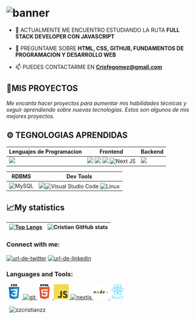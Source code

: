 # ![banner](https://lh3.googleusercontent.com/dEAE9BOFBFNvQfbkInaJ6nvjdglnMJH5kI02CYkXJiWNviOrknsouzw4pz5leel6iOjwF3dgjHuHs6wB3zBTi7nN-lsUwe4lltfhUgaWA-pvesQb9DJ1ZxRUukBKpkEVKBZRXj_rIg-P5wlOb6TiQKCqZL-r9Xa-cJLMzobEQxZxFCRs-mM3gaua5uyfMC4N-XwJ_cIbzFfr61YjgUQhSd9m9hMASxW1YD8CZPeUjFmiRezw-xoAxBahd7CXirVJ84xfn_Poxi88jeh_hkGrOTK8qXC6r5TN2Y9_jzd11jwuDDV5LMa8LmQbFAEaYN2xhzKtEw5ojHutoqMUDZiE4mQr-iIlvUCShOAz3KbREDY-WAL24Cu2tn96E2RSNDZI8TtN7eV7kh-Qtyv2SV_j5gpR-zjp56QZHinM0_nKZNnPFw_ZzB9FYhOeGxmysHwirzFOwHKHfBoRE_An5Xs2964NMNCEcCHbF0XT5AgpQIm6Fy3aT3ycQuXz2U4EYrT5EHrPBSjKeaFvdFywAJKU4XcVeN4xWL2YVIDF25MRbfyd9rloYwWGsZ4awTCyS8To48XRo7OaHn7FeIhFRPfWZNO_S2-JUGEZupu72gTMvP-oOgNM63_uAVBSZLs_XbfIpw_XAsEWoyA62M02Y2F9VIN_8xAoo3wcTJyEoanfZ5fuxT3ck5Vz0qgf06lye0fQjgrwQvJDYNQaUpn5iDj--_ESLzCrhKgEv-bX6AsX_6GSDbGZSH1njdMvNbNmTQZMYE08UpZA85heEqwVGP7fvb-23pciebM97nHrJ327xQ4B1jkN7dQB9dN_tMDj1za4Rikcq6BrNY34OLcmbffGYZozsKdVXfVEtrL2NPw_XJGHWqxrzuBB9DbidRYU0EMK96TpzmE4liEgNi8Ug37WSdU82boGMIbsr0baIuN-7Qv-5zL0PoNYnhHQxuH7demZxjlmJTFc6XT5OcHrwaW0f-4=w797-h234-no?authuser=0 )


- 🔭 ACTUALMENTE ME ENCUENTRO ESTUDIANDO LA RUTA **FULL STACK DEVELOPER CON JAVASCRIPT**

- 💬 PREGUNTAME SOBRE **HTML, CSS, GITHUB, FUNDAMENTOS DE PROGRAMACION Y DESARROLLO WEB**

- 📫 PUEDES CONTACTARME EN **Crisfegomez@gmail.com**

## 🚀MIS PROYECTOS 
_Me encanta hacer proyectos para aumentar mis habilidades técnicas y seguir aprendiendo sobre nuevas tecnologías. Estos son algunos de mis mejores proyectos._



## ⚙ TEGNOLOGIAS APRENDIDAS
|Lenguajes de Programacion|Frontend|Backend|
|---|---|---|
|<img src="https://img.shields.io/badge/JavaScript-323330?style=for-the-badge&logo=javascript&logoColor=F7DF1E"/>|<img src="https://img.shields.io/badge/HTML5-E34F26?style=for-the-badge&logo=html5&logoColor=white"/> <img src="https://img.shields.io/badge/React-20232A?style=for-the-badge&logo=react&logoColor=61DAFB" /> <img src="https://img.shields.io/badge/CSS3-1572B6?style=for-the-badge&logo=css3&logoColor=white"/> ![Next JS](https://img.shields.io/badge/Next-black?style=for-the-badge&logo=next.js&logoColor=white)|<img src="https://img.shields.io/badge/Node.js-339933?style=for-the-badge&logo=nodedotjs&logoColor=white" />  |


|RDBMS|Dev Tools|
|---|---|
![MySQL](https://img.shields.io/badge/mysql-%2300f.svg?style=for-the-badge&logo=mysql&logoColor=white)|<img src="https://img.shields.io/badge/GIT-E44C30?style=for-the-badge&logo=git&logoColor=white"/>![Visual Studio Code](https://img.shields.io/badge/Visual%20Studio%20Code-0078d7.svg?style=for-the-badge&logo=visual-studio-code&logoColor=white) ![Linux](https://img.shields.io/badge/Linux-FCC624?style=for-the-badge&logo=linux&logoColor=black)
## 📈My statistics
|[![Top Langs](https://github-readme-stats.vercel.app/api/top-langs/?username=ZzCristianzZ&show_icons=true&theme=city_lights)](https://github.com/ZzCristianzZ/github-readme-stats)|![Cristian GitHub stats](https://github-readme-stats.vercel.app/api?username=ZzCristianzZ&show_icons=true&theme=city_lights)|
|---|---|


<h3 align="left">Connect with me:</h3>
<p align="left">
<a href="https://twitter.com/criss_lopez20" target="blank"><img align="center" src="https://raw.githubusercontent.com/rahuldkjain/github-profile-readme-generator/master/src/images/icons/Social/twitter.svg" alt="url-de-twitter" height="30" width="40" /></a>
<a href="https://linkedin.com/in/url-de-linkedin" target="blank"><img align="center" src="https://raw.githubusercontent.com/rahuldkjain/github-profile-readme-generator/master/src/images/icons/Social/linked-in-alt.svg" alt="url-de-linkedin" height="30" width="40" /></a>
</p>

<h3 align="left">Languages and Tools:</h3>
<p align="left"> <a href="https://www.w3schools.com/css/" target="_blank" rel="noreferrer"> <img src="https://raw.githubusercontent.com/devicons/devicon/master/icons/css3/css3-original-wordmark.svg" alt="css3" width="40" height="40"/> </a> <a href="https://git-scm.com/" target="_blank" rel="noreferrer"> <img src="https://www.vectorlogo.zone/logos/git-scm/git-scm-icon.svg" alt="git" width="40" height="40"/> </a> <a href="https://www.w3.org/html/" target="_blank" rel="noreferrer"> <img src="https://raw.githubusercontent.com/devicons/devicon/master/icons/html5/html5-original-wordmark.svg" alt="html5" width="40" height="40"/> </a> <a href="https://developer.mozilla.org/en-US/docs/Web/JavaScript" target="_blank" rel="noreferrer"> <img src="https://raw.githubusercontent.com/devicons/devicon/master/icons/javascript/javascript-original.svg" alt="javascript" width="40" height="40"/> </a> <a href="https://nextjs.org/" target="_blank" rel="noreferrer"> <img src="https://cdn.worldvectorlogo.com/logos/nextjs-2.svg" alt="nextjs" width="40" height="40"/> </a> <a href="https://nodejs.org" target="_blank" rel="noreferrer"> <img src="https://raw.githubusercontent.com/devicons/devicon/master/icons/nodejs/nodejs-original-wordmark.svg" alt="nodejs" width="40" height="40"/> </a> <a href="https://reactjs.org/" target="_blank" rel="noreferrer"> <img src="https://raw.githubusercontent.com/devicons/devicon/master/icons/react/react-original-wordmark.svg" alt="react" width="40" height="40"/> </a>
 
  
<p>&nbsp; <img align = "center" src = "https://github-readme-stats.vercel.app/api?username=zzcristianzz&show_icons=true&locale=en" alt =" zzcristianzz "> </p >
 
 
